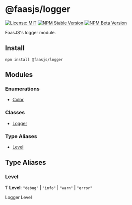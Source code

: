 # @faasjs/logger

[![License: MIT](https://img.shields.io/npm/l/@faasjs/logger.svg)](https://github.com/faasjs/faasjs/blob/main/packages/faasjs/logger/LICENSE)
[![NPM Stable Version](https://img.shields.io/npm/v/@faasjs/logger/stable.svg)](https://www.npmjs.com/package/@faasjs/logger)
[![NPM Beta Version](https://img.shields.io/npm/v/@faasjs/logger/beta.svg)](https://www.npmjs.com/package/@faasjs/logger)

FaasJS's logger module.

## Install

    npm install @faasjs/logger
## Modules

### Enumerations

- [Color](enums/Color.md)

### Classes

- [Logger](classes/Logger.md)

### Type Aliases

- [Level](#level)

## Type Aliases

### Level

Ƭ **Level**: ``"debug"`` \| ``"info"`` \| ``"warn"`` \| ``"error"``

Logger Level
